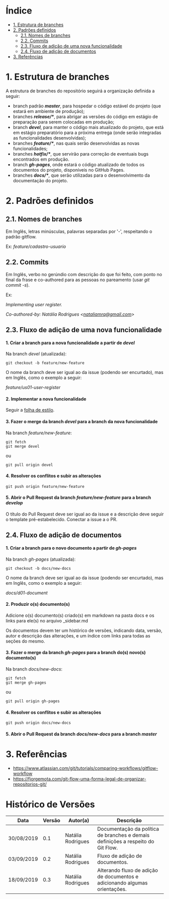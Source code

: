 
# Índice

* [1. Estrutura de branches](#_1-Estrutura-de-branches)
* [2. Padrões definidos](#_2-Padrões-definidos)
    * [2.1. Nomes de branches](#_21-Nomes-de-branches)
    * [2.2. Commits](#_22-Commits)
    * [2.3. Fluxo de adição de uma nova funcionalidade](#_23-Fluxo-de-adição-de-uma-nova-funcionalidade)
    * [2.4. Fluxo de adição de documentos](#_24-Fluxo-de-adição-de-documentos)
* [3. Referências](#_3-Referências)
    

# 1. Estrutura de branches

A estrutura de branches do repositório seguirá a organização definida a seguir:

* branch padrão **_master_**, para hospedar o código estável do projeto (que estará em ambiente de produção); 
* branches **_release/*_**, para  abrigar as versões do código em estágio de preparação para serem colocadas em produção; 
* branch **_devel_**, para manter o código mais atualizado do projeto, que está em estágio preparatório para a próxima entrega (onde serão integradas as funcionalidades desenvolvidas); 
* branches **_feature/*_**, nas quais serão desenvolvidas as novas funcionalidades; 
* branches **_hotfix/*_**, que servirão para correção de eventuais bugs encontrados em produção.
* branch **_gh-pages_**, onde estará o código atualizado de todos os documentos do projeto, disponíveis no GitHub Pages.
* branches **_docs/*_**, que serão utilizadas para o desenvolvimento da documentação do projeto.


# 2. Padrões definidos

## 2.1. Nomes de branches

Em Inglês, letras minúsculas, palavras separadas por '-', respeitando o padrão gitflow. 

Ex: _feature/cadastro-usuario_


## 2.2. Commits

Em Inglês, verbo no gerúndio com descrição do que foi feito, com ponto no final da frase e co-authored para as pessoas no pareamento (usar _git commit -s_). 

Ex:

_Implementing user register._

_Co-authored-by: Natália Rodrigues <nataliamrq@gmail.com\>_


## 2.3. Fluxo de adição de uma nova funcionalidade

#### 1. Criar a branch para a nova funcionalidade a partir de _devel_

Na branch _devel_ (atualizada):

`git checkout -b feature/new-feature`

O nome da branch deve ser igual ao da issue (podendo ser encurtado), mas em Inglês, como o exemplo a seguir:

_feature/us01-user-register_

#### 2. Implementar a nova funcionalidade

Seguir a [folha de estilo]().

#### 3. Fazer o merge da branch _devel_ para a branch da nova funcionalidade

Na branch _feature/new-feature_:

`git fetch`<br>
`git merge devel`

ou

`git pull origin devel`

#### 4. Resolver os conflitos e subir as alterações

`git push origin feature/new-feature`

#### 5. Abrir o Pull Request da branch _feature/new-feature_ para a branch _develop_

O título do Pull Request deve ser igual ao da issue e a descrição deve seguir o template pré-estabelecido. Conectar a issue a o PR.


## 2.4. Fluxo de adição de documentos

#### 1. Criar a branch para o novo documento a partir de _gh-pages_

Na branch _gh-pages_ (atualizada):

`git checkout -b docs/new-docs`

O nome da branch deve ser igual ao da issue (podendo ser encurtado), mas em Inglês, como o exemplo a seguir:

_docs/d01-document_

#### 2. Produzir o(s) documento(s)

Adicione o(s) documento(s) criado(s) em markdown na pasta docs e os links para ele(s) no arquivo _sidebar.md

Os documentos devem ter um histórico de versões, indicando data, versão, autor e descrição das alterações, e um índice com links para todas as seções do mesmo.

#### 3. Fazer o merge da branch _gh-pages_ para a branch do(s) novo(s) documento(s)

Na branch _docs/new-docs_:

`git fetch`<br>
`git merge gh-pages`

ou

`git pull origin gh-pages`

#### 4. Resolver os conflitos e subir as alterações

`git push origin docs/new-docs`

#### 5. Abrir o Pull Request da branch _docs/new-docs_ para a branch _master_


# 3. Referências

* https://www.atlassian.com/git/tutorials/comparing-workflows/gitflow-workflow
* https://fjorgemota.com/git-flow-uma-forma-legal-de-organizar-repositorios-git/


# Histórico de Versões

| Data | Versão | Autor(a) | Descrição |
| - | - | - | - |
| 30/08/2019 | 0.1 |Natália Rodrigues | Documentação da política de branches e demais definições a respeito do Git Flow. |
|03/09/2019 | 0.2 | Natália Rodrigues | Fluxo de adição de documentos. |
| 18/09/2019 | 0.3 | Natália Rodrigues | Alterando fluxo de adição de documentos e adicionando algumas orientações. |